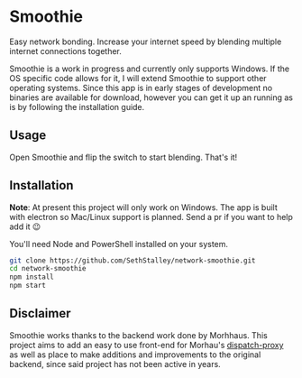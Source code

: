 # Smoothie

Easy network bonding. Increase your internet speed by blending multiple internet connections together.

Smoothie is a work in progress and currently only supports Windows. If the OS specific code allows for it, I will extend Smoothie to support other operating systems. Since this app is in early stages of development no binaries are available for download, however you can get it up an running as is by following the installation guide.

## Usage

Open Smoothie and flip the switch to start blending. That's it!

## Installation

**Note**: At present this project will only work on Windows. The app is built with electron so Mac/Linux support is planned. Send a pr if you want to help add it :wink:

You'll need Node and PowerShell installed on your system.

```sh
git clone https://github.com/SethStalley/network-smoothie.git
cd network-smoothie
npm install
npm start
```

## Disclaimer

Smoothie works thanks to the backend work done by Morhhaus. This project aims to add an easy to use front-end for Morhau's [dispatch-proxy](https://github.com/Morhaus/dispatch-proxy) as well as place to make additions and improvements to the original backend, since said project has not been active in years.
